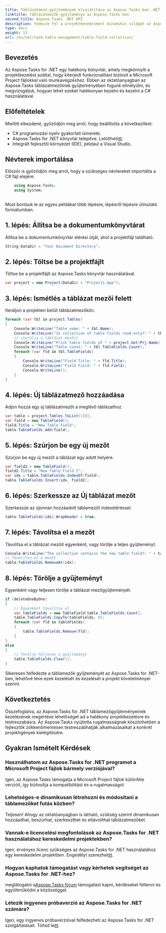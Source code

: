 ```yaml
---
title: Táblázatmező-gyűjtemények elsajátítása az Aspose.Tasks-ban .NET-hez
linktitle: Táblázatmezők gyűjteménye az Aspose.Tasks-ban
second_title: Aspose.Tasks .NET API
description: Fedezze fel a projektmenedzsment dinamikus világát az Aspose.Tasks for .NET segítségével. Ismerje meg, hogyan kezelheti a táblázatmező-gyűjteményeket a testreszabott projektélmény érdekében.
type: docs
weight: 13
url: /hu/net/task-table-management/table-field-collection/
---
```

## Bevezetés
Az Aspose.Tasks for .NET egy hatékony könyvtár, amely megkönnyíti a projektkezelést azáltal, hogy kiterjedt funkcionalitást biztosít a Microsoft Project fájlokkal való munkavégzéshez. Ebben az oktatóanyagban az Aspose.Tasks táblázatmezőinek gyűjteményében fogunk elmélyülni, és megvizsgáljuk, hogyan lehet ezeket hatékonyan kezelni és kezelni a C# használatával.
## Előfeltételek
Mielőtt elkezdené, győződjön meg arról, hogy beállította a következőket:
- C# programozási nyelv gyakorlati ismerete.
- Aspose.Tasks for .NET könyvtár telepítve. Letöltheti[itt](https://releases.aspose.com/tasks/net/).
- Integrált fejlesztői környezet (IDE), például a Visual Studio.
## Névterek importálása
Először is győződjön meg arról, hogy a szükséges névtereket importálta a C# fájl elejére:
```csharp
    using Aspose.Tasks;
    using System;
    
```
Most bontsuk le az egyes példákat több lépésre, lépésről lépésre útmutató formátumban.
## 1. lépés: Állítsa be a dokumentumkönyvtárat
Állítsa be a dokumentumkönyvtár elérési útját, ahol a projektfájl található.
```csharp
String DataDir = "Your Document Directory";
```
## 2. lépés: Töltse be a projektfájlt
Töltse be a projektfájlt az Aspose.Tasks könyvtár használatával.
```csharp
var project = new Project(DataDir + "Project1.mpp");
```
## 3. lépés: Ismétlés a táblázat mezői felett
Iteráljon a projekten belüli táblázatmezőkön.
```csharp
foreach (var tbl in project.Tables)
{
    Console.WriteLine("Table name: " + tbl.Name);
    Console.WriteLine("Is collection of table fields read-only?: " + tbl.TableFields.IsReadOnly);
    // iterálja a táblázat mezőit
    Console.WriteLine("Print table fields of " + project.Get(Prj.Name) + " project.");
    Console.WriteLine("Table count: " + tbl.TableFields.Count);
    foreach (var fld in tbl.TableFields)
    {
        Console.WriteLine("Field Title: " + fld.Title);
        Console.WriteLine("Field Field: " + fld.Field);
        Console.WriteLine();
    }
}
```
## 4. lépés: Új táblázatmező hozzáadása
Adjon hozzá egy új táblázatmezőt a meglévő táblázathoz.
```csharp
var table = project.Tables.ToList()[0];
var field = new TableField();
field.Title = "New Table Field";
table.TableFields.Add(field);
```
## 5. lépés: Szúrjon be egy új mezőt
Szúrjon be egy új mezőt a táblázat egy adott helyére.
```csharp
var field2 = new TableField();
field2.Title = "New Table Field 2";
var idx = table.TableFields.IndexOf(field);
table.TableFields.Insert(idx, field2);
```
## 6. lépés: Szerkessze az Új táblázat mezőt
Szerkessze az újonnan hozzáadott táblamezőt indexeléréssel.
```csharp
table.TableFields[idx].WrapHeader = true;
```
## 7. lépés: Távolítsa el a mezőt
Távolítsa el a táblázat mezőit egyenként, vagy törölje a teljes gyűjteményt.
```csharp
Console.WriteLine("The collection contains the new table field?: " + table.TableFields.Contains(field));
// Távolítsa el a mezőt
table.TableFields.RemoveAt(idx);
```
## 8. lépés: Törölje a gyűjteményt
Egyenként vagy teljesen törölje a táblázat mezőgyűjteményét.
```csharp
if (deleteOneByOne)
{
    // Egyenként távolítsa el
    var tableFields = new TableField[table.TableFields.Count];
    table.TableFields.CopyTo(tableFields, 0);
    foreach (var fld in tableFields)
    {
        table.TableFields.Remove(fld);
    }
}
else
{
    // Törölje teljesen a gyűjteményt
    table.TableFields.Clear();
}
```
Sikeresen felfedezte a táblamezők gyűjteményét az Aspose.Tasks for .NET-ben, lehetővé téve ezek kezelését és kezelését a projekt követelményei szerint.
## Következtetés
Összefoglalva, az Aspose.Tasks for .NET táblamezőgyűjteményeinek kezelésének megértése lehetőséget ad a hatékony projektkezelésre és testreszabásra. Az Aspose.Tasks nyújtotta rugalmasságnak köszönhetően a fejlesztők zökkenőmentesen testreszabhatják alkalmazásaikat a konkrét projektigények kielégítésére.
## Gyakran Ismételt Kérdések
### Használhatom az Aspose.Tasks for .NET programot a Microsoft Project fájlok bármely verziójával?
Igen, az Aspose.Tasks támogatja a Microsoft Project fájlok különféle verzióit, így biztosítja a kompatibilitást és a rugalmasságot.
### Lehetséges-e dinamikusan létrehozni és módosítani a táblamezőket futás közben?
Teljesen! Ahogy az oktatóanyagban is látható, szükség szerint dinamikusan hozzáadhat, beszúrhat, szerkeszthet és eltávolíthat táblázatmezőket.
### Vannak-e licencelési megfontolások az Aspose.Tasks for .NET használatához kereskedelmi projektekben?
 Igen, érvényes licenc szükséges az Aspose.Tasks for .NET használatához egy kereskedelmi projektben. Engedélyt szerezhet[itt](https://purchase.aspose.com/buy).
### Hogyan kaphatok támogatást vagy kérhetek segítséget az Aspose.Tasks for .NET-hez?
 meglátogatni a[Aspose.Tasks fórum](https://forum.aspose.com/c/tasks/15) támogatást kapni, kérdéseket feltenni és együttműködni a közösséggel.
### Létezik ingyenes próbaverzió az Aspose.Tasks for .NET számára?
 Igen, egy ingyenes próbaverzióval felfedezheti az Aspose.Tasks for .NET szolgáltatásait. Töltsd le[itt](https://releases.aspose.com/).